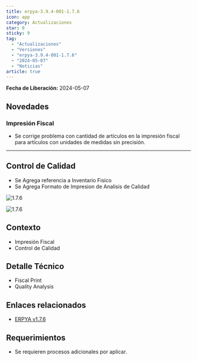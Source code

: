 ```yaml
---
title: erpya-3.9.4-001-1.7.6
icon: app
category: Actualizaciones
star: 9
sticky: 9
tag:
  - "Actualizaciones"
  - "Versiones"
  - "erpya-3.9.4-001-1.7.6"
  - "2024-05-07"
  - "Noticias"
article: true
---
```


**Fecha de Liberación:** 2024-05-07

## Novedades

### Impresión Fiscal

- Se corrige problema con cantidad de artículos en la impresión fiscal para artículos con unidades de medidas sin precisión.

---

## Control de Calidad

- Se Agrega referencia a Inventario Fisico
- Se Agrega Formato de Impresion de Analisis de Calidad

![1.7.6](/assets/img/downloads/updates/resources/adempiere-patch-zk-1.7.6-img1.png)

![1.7.6](/assets/img/downloads/updates/resources/adempiere-patch-zk-1.7.6-img2.png)

## Contexto

- Impresión Fiscal
- Control de Calidad

## Detalle Técnico

- Fiscal Print
- Quality Analysis

## Enlaces relacionados

- [ERPYA v1.7.6](https://github.com/erpya/adempiere_patch_zk/releases/tag/1.7.6)

## Requerimientos

- Se requieren procesos adicionales por aplicar.
